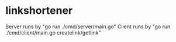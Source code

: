 # linkshortener

Server runs by "go run ./cmd/server/main.go"
Client runs by "go run ./cmd/client/main.go createlink/getlink"
